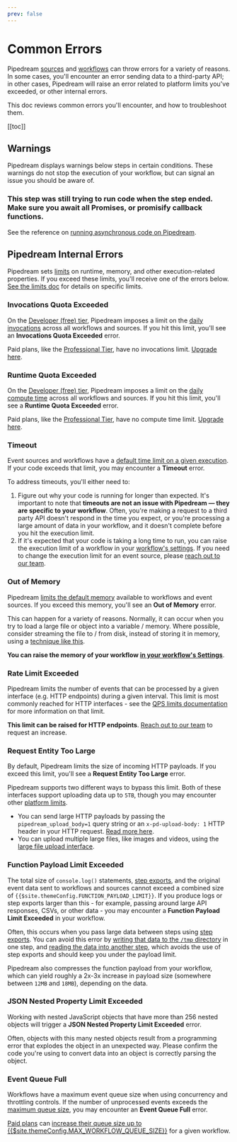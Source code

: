 ```yaml
---
prev: false
---
```


# Common Errors

Pipedream [sources](/event-sources/) and [workflows](/workflows/) can throw errors for a variety of reasons. In some cases, you'll encounter an error sending data to a third-party API; in other cases, Pipedream will raise an error related to platform limits you've exceeded, or other internal errors.

This doc reviews common errors you'll encounter, and how to troubleshoot them.

[[toc]]

## Warnings

Pipedream displays warnings below steps in certain conditions. These warnings do not stop the execution of your workflow, but can signal an issue you should be aware of.

### This step was still trying to run code when the step ended. Make sure you await all Promises, or promisify callback functions.

See the reference on [running asynchronous code on Pipedream](/workflows/steps/code/async/).

## Pipedream Internal Errors

Pipedream sets [limits](/limits/) on runtime, memory, and other execution-related properties. If you exceed these limits, you'll receive one of the errors below. [See the limits doc](/limits/) for details on specific limits.

### Invocations Quota Exceeded

On the [Developer (free) tier](/pricing/#developer-tier), Pipedream imposes a limit on the [daily invocations](/limits/#daily-invocations) across all workflows and sources. If you hit this limit, you'll see an **Invocations Quota Exceeded** error.

Paid plans, like the [Professional Tier](#professional-tier), have no invocations limit. [Upgrade here](https://pipedream.com/pricing). 

### Runtime Quota Exceeded

On the [Developer (free) tier](/pricing/#developer-tier), Pipedream imposes a limit on the [daily compute time](/limits/#compute-time-per-day) across all workflows and sources. If you hit this limit, you'll see a **Runtime Quota Exceeded** error.

Paid plans, like the [Professional Tier](#professional-tier), have no compute time limit. [Upgrade here](https://pipedream.com/pricing).

### Timeout

Event sources and workflows have a [default time limit on a given execution](/limits/#time-per-execution). If your code exceeds that limit, you may encounter a **Timeout** error.

To address timeouts, you'll either need to:

1. Figure out why your code is running for longer than expected. It's important to note that **timeouts are not an issue with Pipedream — they are specific to your workflow**. Often, you're making a request to a third party API doesn't respond in the time you expect, or you're processing a large amount of data in your workflow, and it doesn't complete before you hit the execution limit.
2. If it's expected that your code is taking a long time to run, you can raise the execution limit of a workflow in your [workflow's settings](/workflows/settings/#execution-timeout-limit). If you need to change the execution limit for an event source, please [reach out to our team](https://pipedream.com/support/).

### Out of Memory

Pipedream [limits the default memory](/limits/#memory) available to workflows and event sources. If you exceed this memory, you'll see an **Out of Memory** error.

This can happen for a variety of reasons. Normally, it can occur when you try to load a large file or object into a variable / memory. Where possible, consider streaming the file to / from disk, instead of storing it in memory, using a [technique like this](/workflows/steps/code/nodejs/http-requests/#download-a-file-to-the-tmp-directory).

**You can raise the memory of your workflow [in your workflow's Settings](/workflows/settings/#memory)**.

### Rate Limit Exceeded

Pipedream limits the number of events that can be processed by a given interface (e.g. HTTP endpoints) during a given interval. This limit is most commonly reached for HTTP interfaces - see the [QPS limits documentation](/limits/#qps-queries-per-second) for more information on that limit.

**This limit can be raised for HTTP endpoints**. [Reach out to our team](https://pipedream.com/support/) to request an increase.

### Request Entity Too Large

By default, Pipedream limits the size of incoming HTTP payloads. If you exceed this limit, you'll see a **Request Entity Too Large** error.

Pipedream supports two different ways to bypass this limit. Both of these interfaces support uploading data up to `5TB`, though you may encounter other [platform limits](/limits/).

- You can send large HTTP payloads by passing the `pipedream_upload_body=1` query string or an `x-pd-upload-body: 1` HTTP header in your HTTP request. [Read more here](/workflows/steps/triggers/#sending-large-payloads).
- You can upload multiple large files, like images and videos, using the [large file upload interface](/workflows/steps/triggers/#large-file-support).

### Function Payload Limit Exceeded

The total size of `console.log()` statements, [step exports](/workflows/steps/#step-exports), and the original event data sent to workflows and sources cannot exceed a combined size of `{{$site.themeConfig.FUNCTION_PAYLOAD_LIMIT}}`. If you produce logs or step exports larger than this - for example, passing around large API responses, CSVs, or other data - you may encounter a **Function Payload Limit Exceeded** in your workflow.

Often, this occurs when you pass large data between steps using [step exports](/workflows/steps/#step-exports). You can avoid this error by [writing that data to the `/tmp` directory](/workflows/steps/code/nodejs/working-with-files/#writing-a-file-to-tmp) in one step, and [reading the data into another step](/workflows/steps/code/nodejs/working-with-files/#reading-a-file-from-tmp), which avoids the use of step exports and should keep you under the payload limit.

Pipedream also compresses the function payload from your workflow, which can yield roughly a 2x-3x increase in payload size (somewhere between `12MB` and `18MB`), depending on the data.

### JSON Nested Property Limit Exceeded

Working with nested JavaScript objects that have more than 256 nested objects will trigger a **JSON Nested Property Limit Exceeded** error.

Often, objects with this many nested objects result from a programming error that explodes the object in an unexpected way. Please confirm the code you're using to convert data into an object is correctly parsing the object.

### Event Queue Full

Workflows have a maximum event queue size when using concurrency and throttling controls. If the number of unprocessed events exceeds the [maximum queue size](/workflows/events/concurrency-and-throttling/#increasing-the-queue-size-for-a-workflow), you may encounter an **Event Queue Full** error.

[Paid plans](https://pipedream.com/pricing) can [increase their queue size up to {{$site.themeConfig.MAX_WORKFLOW_QUEUE_SIZE}}](/workflows/events/concurrency-and-throttling/#increasing-the-queue-size-for-a-workflow) for a given workflow.

<Footer />
